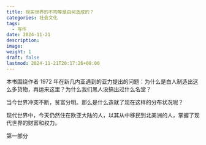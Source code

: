 ```yaml
---
title: 现实世界的不均等是由何造成的？
categories: 社会文化
tags:
  - 写作
date: 2024-11-21
description: 
image: 
weight: 1
draft: false
lastmod: 2024-11-21T20:17:26+08:00
---
```

本书围绕作者 1972 年在新几内亚遇到的亚力提出的问题：为什么是白人制造出这么多货物，再运来这里？为什么我们黑人没搞出过什么名堂？

当今世界冲突不断，贫富分明。那么是什么造就了现在这样的分布状况呢？

现代世界中，今天仍然住在欧亚大陆的人，以其从中移民到北美洲的人，掌握了现代世界的财富和权力。

第一部分



